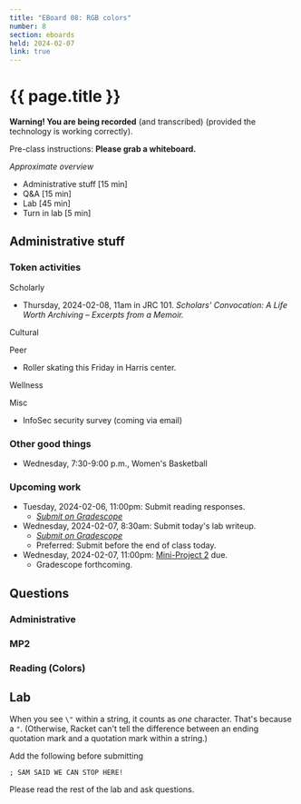 ```yaml
---
title: "EBoard 08: RGB colors"
number: 8
section: eboards
held: 2024-02-07
link: true
---
```

# {{ page.title }}

**Warning! You are being recorded** (and transcribed) (provided the technology
is working correctly).

Pre-class instructions: **Please grab a whiteboard.**

_Approximate overview_

* Administrative stuff [15 min]
* Q&A [15 min]
* Lab [45 min]
* Turn in lab [5 min]

Administrative stuff
--------------------

### Token activities

Scholarly

* Thursday, 2024-02-08, 11am in JRC 101.
  _Scholars' Convocation: A Life Worth Archiving – Excerpts from a Memoir._

Cultural

Peer

* Roller skating this Friday in Harris center.

Wellness

Misc

* InfoSec security survey (coming via email)

### Other good things

* Wednesday, 7:30-9:00 p.m., Women's Basketball

### Upcoming work

* Tuesday, 2024-02-06, 11:00pm: Submit reading responses.
    * [_Submit on Gradescope_](...)
* Wednesday, 2024-02-07, 8:30am: Submit today's lab writeup.
    * [_Submit on Gradescope_](...)
    * Preferred: Submit before the end of class today.
* Wednesday, 2024-02-07, 11:00pm: [Mini-Project 2](../mps/mp02) due.
    * Gradescope forthcoming.

Questions
---------

### Administrative

### MP2

### Reading (Colors)

Lab
---

When you see `\"` within a string, it counts as *one* character. That's
because a `"`. (Otherwise, Racket can't tell the difference between an
ending quotation mark and a quotation mark within a string.)

Add the following before submitting

```
; SAM SAID WE CAN STOP HERE!
```

Please read the rest of the lab and ask questions.
